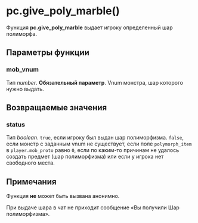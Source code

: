 # pc.give_poly_marble()
Функция **pc.give_poly_marble** выдает игроку определенный шар полиморфа.

## Параметры функции
### mob_vnum
Тип *number*. **Обязательный параметр**. Vnum монстра, шар которого нужно выдать.

## Возвращаемые значения
### status
Тип *boolean*. `true`, если игроку был выдан шар полиморфизма. `false`, если монстр с заданным vnum не существует, если поле `polymorph_item` в `player.mob_proto` равно `0`, если по каким-то причинам не удалось создать предмет (шар полиморфизма) или если у игрока нет свободного места.

## Примечания
Функция **не** может быть вызвана анонимно.

При выдаче шара в чат не приходит сообщение &laquo;Вы получили Шар полиморфизма&raquo;.